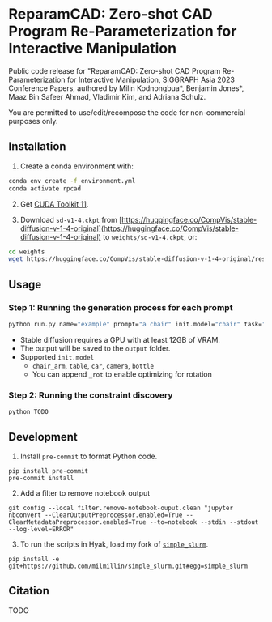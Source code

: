 # ReparamCAD: Zero-shot CAD Program Re-Parameterization for Interactive Manipulation

Public code release for "ReparamCAD: Zero-shot CAD Program Re-Parameterization for Interactive Manipulation, SIGGRAPH Asia 2023 Conference Papers, authored by Milin Kodnongbua*, Benjamin Jones*, Maaz Bin Safeer Ahmad, Vladimir Kim, and Adriana Schulz.

You are permitted to use/edit/recompose the code for non-commercial purposes only.

## Installation

1. Create a conda environment with:
```sh
conda env create -f environment.yml
conda activate rpcad
```

2. Get [CUDA Toolkit 11](https://developer.nvidia.com/cuda-11-8-0-download-archive).

3. Download `sd-v1-4.ckpt` from [https://huggingface.co/CompVis/stable-diffusion-v-1-4-original](https://huggingface.co/CompVis/stable-diffusion-v-1-4-original) to `weights/sd-v1-4.ckpt`, or:

```sh
cd weights
wget https://huggingface.co/CompVis/stable-diffusion-v-1-4-original/resolve/main/sd-v1-4.ckpt
```

## Usage

### Step 1: Running the generation process for each prompt

```sh
python run.py name="example" prompt="a chair" init.model="chair" task="sd"
```

- Stable diffusion requires a GPU with at least 12GB of VRAM.
- The output will be saved to the `output` folder.
- Supported `init.model`
    - `chair_arm`, `table`, `car`, `camera`, `bottle`
    - You can append `_rot` to enable optimizing for rotation

### Step 2: Running the constraint discovery

```
python TODO
```

## Development

1. Install `pre-commit` to format Python code.

```
pip install pre-commit
pre-commit install
```

2. Add a filter to remove notebook output

```
git config --local filter.remove-notebook-ouput.clean "jupyter nbconvert --ClearOutputPreprocessor.enabled=True --ClearMetadataPreprocessor.enabled=True --to=notebook --stdin --stdout --log-level=ERROR"
```

3. To run the scripts in Hyak, load my fork of [`simple_slurm`](https://github.com/milmillin/simple_slurm).

```
pip install -e git+https://github.com/milmillin/simple_slurm.git#egg=simple_slurm
```

## Citation

TODO

